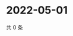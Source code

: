 # 2022-05-01

共 0 条

<!-- BEGIN WEIBO -->
<!-- 最后更新时间 Sun May 01 2022 22:14:30 GMT+0800 (China Standard Time) -->

<!-- END WEIBO -->
